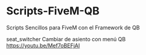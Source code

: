 # Scripts-FiveM-QB
Scripts Sencillos para FiveM con el Framework de QB

seat_switcher 
Cambiar de asiento con menú QB
https://youtu.be/Mef7oBEFjAI
